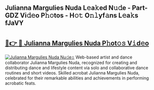 ## Julianna Margulies Nuda L𝚎a𝚔ed N𝚞𝚍e - Part-GDZ Vi𝚍𝚎o P𝚑𝚘tos - H𝚘𝚝 O𝚗𝚕yf𝚊ns L𝚎a𝚔s fJaVY

# <h2><a href="http://kf50p2a.oniu.top/?m=Julianna+Margulies+Nuda">🔗👉 🔴 Julianna Margulies Nuda P𝚑ot𝚘𝚜 V𝚒d𝚎o</a></h2>

[![Julianna Margulies Nuda Nu𝚍e𝚜](https://i.imgur.com/0qMVB7G.gif)](http://kf50p2a.oniu.top/?m=Julianna+Margulies+Nuda)
Web-based artist and dance collaborator Julianna Margulies Nuda, recognized for creating and distributing dance and lifestyle content via solo and collaborative dance routines and short videos. Skilled acrobat Julianna Margulies Nuda, celebrated for their remarkable abilities and achievements in performing acrobatic feats.  
